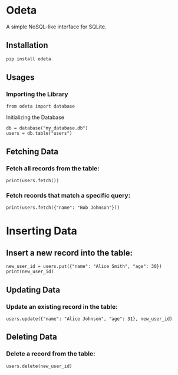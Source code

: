 # Odeta

A simple NoSQL-like interface for SQLite.

## Installation

```bash
pip install odeta
```

## Usages
### Importing the Library

```
from odeta import database
```

Initializing the Database

```
db = database("my_database.db")
users = db.table("users")
```

## Fetching Data
### Fetch all records from the table:

```
print(users.fetch())
```

### Fetch records that match a specific query:

```
print(users.fetch({"name": "Bob Johnson"}))
```

# Inserting Data
## Insert a new record into the table:
```
new_user_id = users.put({"name": "Alice Smith", "age": 30})
print(new_user_id)
```

## Updating Data

### Update an existing record in the table:
```
users.update({"name": "Alice Johnson", "age": 31}, new_user_id)
```

## Deleting Data
### Delete a record from the table:
```
users.delete(new_user_id)
```
